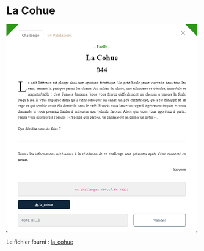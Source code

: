 # La Cohue

<img alt="énoncé du challenge" src="enonce.png" width=500>

Le fichier fourni : [la_cohue](la_cohue)
